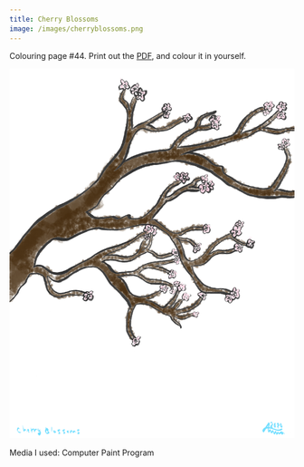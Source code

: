```yaml
---
title: Cherry Blossoms
image: /images/cherryblossoms.png
---
```

Colouring page #44. Print out the [PDF], and colour it in yourself.

![png]

Media I used: Computer Paint Program

[png]: /images/cherryblossoms.png
[PDF]: /images/cherryblossoms.pdf
